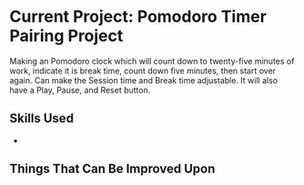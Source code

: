 # Current Project: Pomodoro Timer Pairing Project
Making an Pomodoro clock which will count down to twenty-five minutes of work, indicate it is break time, count down five minutes, then start over again.  Can make the Session time and Break time adjustable. It will also have a Play, Pause, and Reset button.

## Skills Used
* 

## Things That Can Be Improved Upon